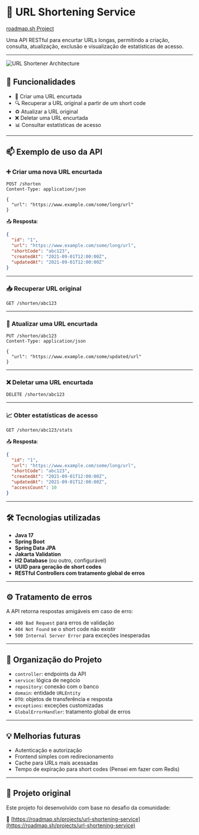 # 🔗 URL Shortening Service

[roadmap.sh Project](https://roadmap.sh/projects/url-shortening-service)

Uma API RESTful para encurtar URLs longas, permitindo a criação, consulta, atualização, exclusão e visualização de estatísticas de acesso.

---

![URL Shortener Architecture](https://assets.roadmap.sh/guest/url-shortener-architecture-u72mu.png)

## 🚀 Funcionalidades

- 🔧 Criar uma URL encurtada
- 🔍 Recuperar a URL original a partir de um short code
- ♻️ Atualizar a URL original
- ❌ Deletar uma URL encurtada
- 📊 Consultar estatísticas de acesso

---

## 📫 Exemplo de uso da API

### ➕ Criar uma nova URL encurtada

```http
POST /shorten
Content-Type: application/json

{
  "url": "https://www.example.com/some/long/url"
}
````

📤 **Resposta**:

```json
{
  "id": "1",
  "url": "https://www.example.com/some/long/url",
  "shortCode": "abc123",
  "createdAt": "2021-09-01T12:00:00Z",
  "updatedAt": "2021-09-01T12:00:00Z"
}
```

---

### 📥 Recuperar URL original

```http
GET /shorten/abc123
```

---

### 📝 Atualizar uma URL encurtada

```http
PUT /shorten/abc123
Content-Type: application/json

{
  "url": "https://www.example.com/some/updated/url"
}
```

---

### ❌ Deletar uma URL encurtada

```http
DELETE /shorten/abc123
```

---

### 📈 Obter estatísticas de acesso

```http
GET /shorten/abc123/stats
```

📤 **Resposta**:

```json
{
  "id": "1",
  "url": "https://www.example.com/some/long/url",
  "shortCode": "abc123",
  "createdAt": "2021-09-01T12:00:00Z",
  "updatedAt": "2021-09-01T12:00:00Z",
  "accessCount": 10
}
```

---

## 🛠️ Tecnologias utilizadas

* **Java 17**
* **Spring Boot**
* **Spring Data JPA**
* **Jakarta Validation**
* **H2 Database** (ou outro, configurável)
* **UUID para geração de short codes**
* **RESTful Controllers com tratamento global de erros**

---

## ⚙️ Tratamento de erros

A API retorna respostas amigáveis em caso de erro:

* `400 Bad Request` para erros de validação
* `404 Not Found` se o short code não existir
* `500 Internal Server Error` para exceções inesperadas

---

## 📁 Organização do Projeto

* `controller`: endpoints da API
* `service`: lógica de negócio
* `repository`: conexão com o banco
* `domain`: entidade `URLEntity`
* `DTO`: objetos de transferência e resposta
* `exceptions`: exceções customizadas
* `GlobalErrorHandler`: tratamento global de erros

---

## 💡 Melhorias futuras

* Autenticação e autorização
* Frontend simples com redirecionamento
* Cache para URLs mais acessadas
* Tempo de expiração para short codes (Pensei em fazer com Redis)

---

## 📎 Projeto original

Este projeto foi desenvolvido com base no desafio da comunidade:

🔗 [https://roadmap.sh/projects/url-shortening-service](https://roadmap.sh/projects/url-shortening-service)


